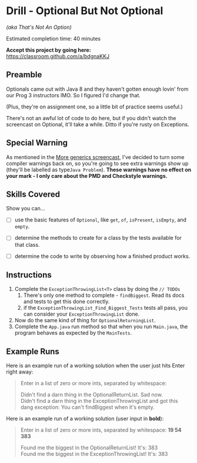 # Drill - Optional But Not Optional

_(aka That's Not An Option)_

Estimated completion time: 40 minutes

**Accept this project by going here:** https://classroom.github.com/a/bdgnaKKJ



## Preamble

Optionals came out with Java 8 and they haven't gotten enough lovin' from our Prog 3 instructors IMO. So I figured I'd change that.

(Plus, they're on assignment one, so a little bit of practice seems useful.)

There's not an awful lot of code to do here, but if you didn't watch the screencast on Optional, it'll take a while. Ditto if you're rusty on Exceptions.

## Special Warning

As mentioned in the [More generics screencast](https://youtu.be/FLVZzE-Rhn4?t=142), I've decided to turn some compiler warnings back on, so you're going to see extra warnings show up (they'll be labelled as type`Java Problem`). **These warnings have no effect on your mark - I only care about the PMD and Checkstyle warnings.**

## Skills Covered

Show you can...

- [ ] use the basic features of `Optional`, like `get`, `of`, `isPresent`, `isEmpty`, and `empty`.
- [ ] determine the methods to create for a class by the tests available for that class.
- [ ] determine the code to write by observing how a finished product works.


## Instructions

1. Complete the `ExceptionThrowingList<T>` class by doing the `// TODOs`
   1. There's only one method to complete - `findBiggest`. Read its docs and tests to get this done correctly.
   2. if the `ExceptionThrowingList_Find_Biggest_Tests` tests all pass, you can consider your `ExceptionThrowingList` done.
2. Now do the same kind of thing for `OptionalReturningList`.
3. Complete the `App.java` run method so that when you run `Main.java`, the program behaves as expected by the `MainTests`.  


## Example Runs

Here is an example run of a working solution when the user just hits Enter right away:

> Enter in a list of zero or more ints, separated by whitespace: 
>  
> Didn't find a darn thing in the OptionalReturnList. Sad now.  
> Didn't find a darn thing in the ExceptionThrowingList and got this dang exception: You can't findBiggest when it's empty.


Here is an example run of a working solution (user input in **bold**):

> Enter in a list of zero or more ints, separated by whitespace: **19 54 383**  
>
> Found me the biggest in the OptionalReturnList! It's: 383  
> Found me the biggest in the ExceptionThrowingList! It's: 383



